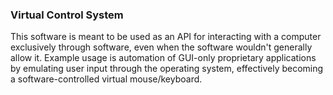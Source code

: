 ### Virtual Control System

This software is meant to be used as an API for interacting with a computer exclusively through software, even when the software wouldn't generally allow it. Example usage is automation of GUI-only proprietary applications by emulating user input through the operating system, effectively becoming a software-controlled virtual mouse/keyboard.
